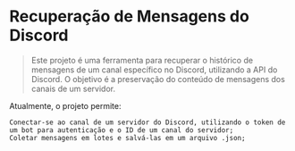 # Recuperação de Mensagens do Discord
>Este projeto é uma ferramenta para recuperar o histórico de mensagens de um canal específico no Discord, utilizando a API do Discord. O objetivo é a preservação do conteúdo de mensagens dos canais de um servidor. 

Atualmente, o projeto permite:

    Conectar-se ao canal de um servidor do Discord, utilizando o token de um bot para autenticação e o ID de um canal do servidor;
    Coletar mensagens em lotes e salvá-las em um arquivo .json;
